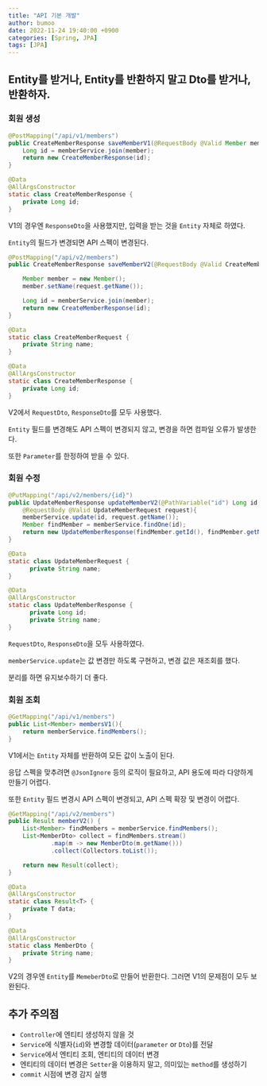 ```yaml
---
title: "API 기본 개발"
author: bumoo
date: 2022-11-24 19:40:00 +0900
categories: [Spring, JPA]
tags: [JPA]
---
```


## Entity를 받거나, Entity를 반환하지 말고 Dto를 받거나, 반환하자.

### 회원 생성

```java
@PostMapping("/api/v1/members")
public CreateMemberResponse saveMemberV1(@RequestBody @Valid Member member){
    Long id = memberService.join(member);
    return new CreateMemberResponse(id);
}

@Data
@AllArgsConstructor
static class CreateMemberResponse {
    private Long id;
}
```

V1의 경우엔 `ResponseDto`을 사용했지만, 입력을 받는 것을 `Entity` 자체로 하였다.

`Entity`의 필드가 변경되면 API 스펙이 변경된다.

```java
@PostMapping("/api/v2/members")
public CreateMemberResponse saveMemberV2(@RequestBody @Valid CreateMemberRequest request){

    Member member = new Member();
    member.setName(request.getName());

    Long id = memberService.join(member);
    return new CreateMemberResponse(id);
}

@Data
static class CreateMemberRequest {
    private String name;
}

@Data
@AllArgsConstructor
static class CreateMemberResponse {
    private Long id;
}
```

V2에서 `RequestDto`, `ResponseDto`를 모두 사용했다. 

`Entity` 필드를 변경해도 API 스펙이 변경되지 않고, 변경을 하면 컴파일 오류가 발생한다.

또한 `Parameter`를 한정하여 받을 수 있다.

### 회원 수정

```java
@PutMapping("/api/v2/members/{id}")
public UpdateMemberResponse updateMemberV2(@PathVariable("id") Long id,
    @RequestBody @Valid UpdateMemberRequest request){
    memberService.update(id, request.getName());
    Member findMember = memberService.findOne(id);
    return new UpdateMemberResponse(findMember.getId(), findMember.getName());
}

@Data
static class UpdateMemberRequest {
      private String name;
}

@Data
@AllArgsConstructor
static class UpdateMemberResponse {
      private Long id;
      private String name;
}
```

`RequestDto`, `ResponseDto`을 모두 사용하였다.

`memberService.update`는 값 변경만 하도록 구현하고, 변경 값은 재조회를 했다.

분리를 하면 유지보수하기 더 좋다.

### 회원 조회

```java
@GetMapping("/api/v1/members")
public List<Member> membersV1(){
    return memberService.findMembers();
}
```

V1에서는 `Entity` 자체를 반환하여 모든 값이 노출이 된다.

응답 스펙을 맞추려면 `@JsonIgnore` 등의 로직이 필요하고, API 용도에 따라 다양하게 만들기 어렵다.

또한 `Entity` 필드 변경시 API 스펙이 변경되고, API 스펙 확장 및 변경이 어렵다.

```java
@GetMapping("/api/v2/members")
public Result memberV2() {
    List<Member> findMembers = memberService.findMembers();
    List<MemberDto> collect = findMembers.stream()
            .map(m -> new MemberDto(m.getName()))
            .collect(Collectors.toList());

    return new Result(collect);
}

@Data
@AllArgsConstructor
static class Result<T> {
    private T data;
}

@Data
@AllArgsConstructor
static class MemberDto {
    private String name;
}
```

V2의 경우엔 `Entity`를 `MemeberDto`로 만들어 반환한다. 그러면 V1의 문제점이 모두 보완된다.

## 추가 주의점
-   `Controller`에 엔티티 생성하지 않을 것
-   `Service`에 식별자(`id`)와 변경할 데이터(`parameter` or `Dto`)를 전달
-   `Service`에서 엔티티 조회, 엔티티의 데이터 변경
  -   엔티티의 데이터 변경은 `Setter`을 이용하지 말고, 의미있는 `method`를 생성하기
-   `commit` 시점에 변경 감지 실행